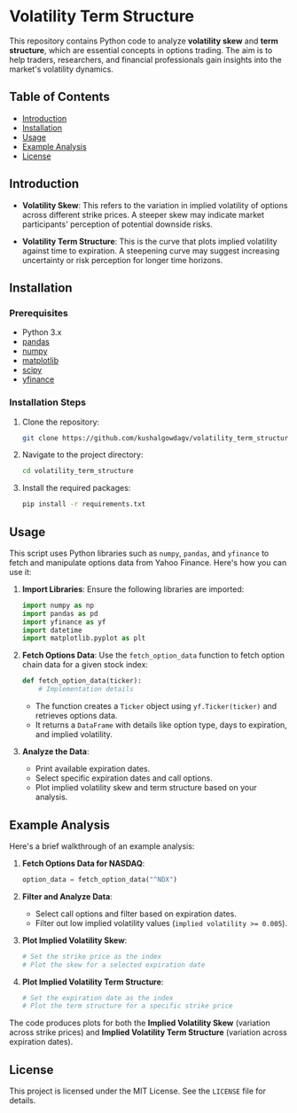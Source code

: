 
# Volatility Term Structure

This repository contains Python code to analyze **volatility skew** and **term structure**, which are essential concepts in options trading. The aim is to help traders, researchers, and financial professionals gain insights into the market's volatility dynamics.

## Table of Contents
- [Introduction](#introduction)
- [Installation](#installation)
- [Usage](#usage)
- [Example Analysis](#example-analysis)
- [License](#license)

## Introduction

- **Volatility Skew**: This refers to the variation in implied volatility of options across different strike prices. A steeper skew may indicate market participants' perception of potential downside risks.
  
- **Volatility Term Structure**: This is the curve that plots implied volatility against time to expiration. A steepening curve may suggest increasing uncertainty or risk perception for longer time horizons.

## Installation

### Prerequisites
- Python 3.x
- [pandas](https://pandas.pydata.org/)
- [numpy](https://numpy.org/)
- [matplotlib](https://matplotlib.org/)
- [scipy](https://scipy.org/)
- [yfinance](https://pypi.org/project/yfinance/)

### Installation Steps

1. Clone the repository:

   ```bash
   git clone https://github.com/kushalgowdagv/volatility_term_structure.git
   ```

2. Navigate to the project directory:

   ```bash
   cd volatility_term_structure
   ```

3. Install the required packages:

   ```bash
   pip install -r requirements.txt
   ```

## Usage

This script uses Python libraries such as `numpy`, `pandas`, and `yfinance` to fetch and manipulate options data from Yahoo Finance. Here's how you can use it:

1. **Import Libraries**:
   Ensure the following libraries are imported:
   ```python
   import numpy as np
   import pandas as pd
   import yfinance as yf
   import datetime
   import matplotlib.pyplot as plt
   ```

2. **Fetch Options Data**:
   Use the `fetch_option_data` function to fetch option chain data for a given stock index:
   ```python
   def fetch_option_data(ticker):
       # Implementation details
   ```

   - The function creates a `Ticker` object using `yf.Ticker(ticker)` and retrieves options data.
   - It returns a `DataFrame` with details like option type, days to expiration, and implied volatility.

3. **Analyze the Data**:
   - Print available expiration dates.
   - Select specific expiration dates and call options.
   - Plot implied volatility skew and term structure based on your analysis.

## Example Analysis

Here's a brief walkthrough of an example analysis:

1. **Fetch Options Data for NASDAQ**:
   ```python
   option_data = fetch_option_data("^NDX")
   ```

2. **Filter and Analyze Data**:
   - Select call options and filter based on expiration dates.
   - Filter out low implied volatility values (`implied volatility >= 0.005`).

3. **Plot Implied Volatility Skew**:
   ```python
   # Set the strike price as the index
   # Plot the skew for a selected expiration date
   ```

4. **Plot Implied Volatility Term Structure**:
   ```python
   # Set the expiration date as the index
   # Plot the term structure for a specific strike price
   ```

The code produces plots for both the **Implied Volatility Skew** (variation across strike prices) and **Implied Volatility Term Structure** (variation across expiration dates).

## License

This project is licensed under the MIT License. See the `LICENSE` file for details.

